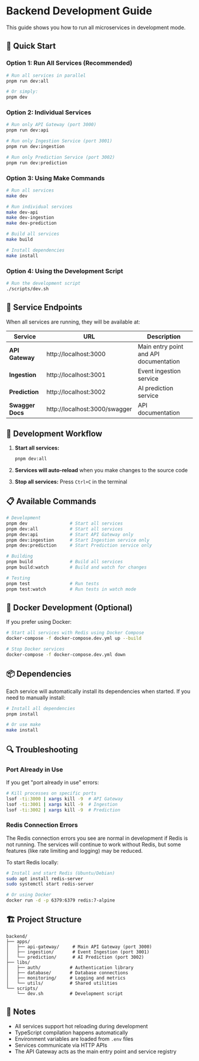 # Backend Development Guide

This guide shows you how to run all microservices in development mode.

## 🚀 Quick Start

### Option 1: Run All Services (Recommended)

```bash
# Run all services in parallel
pnpm run dev:all

# Or simply:
pnpm dev
```

### Option 2: Individual Services

```bash
# Run only API Gateway (port 3000)
pnpm run dev:api

# Run only Ingestion Service (port 3001)
pnpm run dev:ingestion

# Run only Prediction Service (port 3002)
pnpm run dev:prediction
```

### Option 3: Using Make Commands

```bash
# Run all services
make dev

# Run individual services
make dev-api
make dev-ingestion
make dev-prediction

# Build all services
make build

# Install dependencies
make install
```

### Option 4: Using the Development Script

```bash
# Run the development script
./scripts/dev.sh
```

## 📍 Service Endpoints

When all services are running, they will be available at:

| Service          | URL                           | Description                            |
| ---------------- | ----------------------------- | -------------------------------------- |
| **API Gateway**  | http://localhost:3000         | Main entry point and API documentation |
| **Ingestion**    | http://localhost:3001         | Event ingestion service                |
| **Prediction**   | http://localhost:3002         | AI prediction service                  |
| **Swagger Docs** | http://localhost:3000/swagger | API documentation                      |

## 🔧 Development Workflow

1. **Start all services:**

   ```bash
   pnpm dev:all
   ```

2. **Services will auto-reload** when you make changes to the source code

3. **Stop all services:** Press `Ctrl+C` in the terminal

## 📋 Available Commands

```bash
# Development
pnpm dev                # Start all services
pnpm dev:all            # Start all services
pnpm dev:api            # Start API Gateway only
pnpm dev:ingestion      # Start Ingestion service only
pnpm dev:prediction     # Start Prediction service only

# Building
pnpm build              # Build all services
pnpm build:watch        # Build and watch for changes

# Testing
pnpm test               # Run tests
pnpm test:watch         # Run tests in watch mode
```

## 🐳 Docker Development (Optional)

If you prefer using Docker:

```bash
# Start all services with Redis using Docker Compose
docker-compose -f docker-compose.dev.yml up --build

# Stop Docker services
docker-compose -f docker-compose.dev.yml down
```

## 📦 Dependencies

Each service will automatically install its dependencies when started. If you need to manually install:

```bash
# Install all dependencies
pnpm install

# Or use make
make install
```

## 🔍 Troubleshooting

### Port Already in Use

If you get "port already in use" errors:

```bash
# Kill processes on specific ports
lsof -ti:3000 | xargs kill -9  # API Gateway
lsof -ti:3001 | xargs kill -9  # Ingestion
lsof -ti:3002 | xargs kill -9  # Prediction
```

### Redis Connection Errors

The Redis connection errors you see are normal in development if Redis is not running. The services will continue to work without Redis, but some features (like rate limiting and logging) may be reduced.

To start Redis locally:

```bash
# Install and start Redis (Ubuntu/Debian)
sudo apt install redis-server
sudo systemctl start redis-server

# Or using Docker
docker run -d -p 6379:6379 redis:7-alpine
```

## 🏗️ Project Structure

```
backend/
├── apps/
│   ├── api-gateway/     # Main API Gateway (port 3000)
│   ├── ingestion/       # Event Ingestion (port 3001)
│   └── prediction/      # AI Prediction (port 3002)
├── libs/
│   ├── auth/           # Authentication library
│   ├── database/       # Database connections
│   ├── monitoring/     # Logging and metrics
│   └── utils/          # Shared utilities
└── scripts/
    └── dev.sh          # Development script
```

## 📝 Notes

- All services support hot reloading during development
- TypeScript compilation happens automatically
- Environment variables are loaded from `.env` files
- Services communicate via HTTP APIs
- The API Gateway acts as the main entry point and service registry
